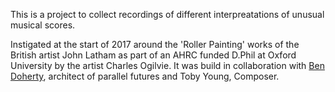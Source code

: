 This is a project to collect recordings of different interpreatations of unusual musical scores. 

Instigated at the start of 2017 around the 'Roller Painting' works of the British artist John Latham as part of an AHRC funded D.Phil at Oxford University by the artist Charles Ogilvie. It was build in collaboration with [Ben Doherty](http://notionparallax.co.uk/), architect of parallel futures and Toby Young, Composer.